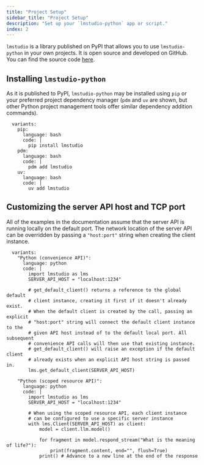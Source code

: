 ```yaml
---
title: "Project Setup"
sidebar_title: "Project Setup"
description: "Set up your `lmstudio-python` app or script."
index: 2
---
```


`lmstudio` is a library published on PyPI that allows you to use `lmstudio-python` in your own projects.
It is open source and developed on GitHub.
You can find the source code [here](https://github.com/lmstudio-ai/lmstudio-python).

## Installing `lmstudio-python`

As it is published to PyPI, `lmstudio-python` may be installed using `pip`
or your preferred project dependency manager (`pdm` and `uv` are shown, but other
Python project management tools offer similar dependency addition commands).

```lms_code_snippet
  variants:
    pip:
      language: bash
      code: |
        pip install lmstudio
    pdm:
      language: bash
      code: |
        pdm add lmstudio
    uv:
      language: bash
      code: |
        uv add lmstudio
```

## Customizing the server API host and TCP port

All of the examples in the documentation assume that the server API is running locally
on the default port. The network location of the server API can be overridden by
passing a `"host:port"` string when creating the client instance.

```lms_code_snippet
  variants:
    "Python (convenience API)":
      language: python
      code: |
        import lmstudio as lms
        SERVER_API_HOST = "localhost:1234"

        # get_default_client() returns a reference to the global default
        # client instance, creating it first if it doesn't already exist.
        # When the default client is created by the call, passing an explicit
        # "host:port" string will connect the default client instance to the
        # given API host instead of to the default local port. All subsequent
        # convenience API calls will then use that existing instance.
        # get_default_client() will raise an exception if the default client
        # already exists when an explicit API host string is passed in.        
        lms.get_default_client(SERVER_API_HOST)

    "Python (scoped resource API)":
      language: python
      code: |
        import lmstudio as lms
        SERVER_API_HOST = "localhost:1234"

        # When using the scoped resource API, each client instance
        # can be configured to use a specific server instance
        with lms.Client(SERVER_API_HOST) as client:
            model = client.llm.model()

            for fragment in model.respond_stream("What is the meaning of life?"):
                print(fragment.content, end="", flush=True)
            print() # Advance to a new line at the end of the response
```
